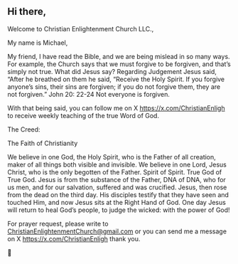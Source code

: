 ## Hi there, </title>
</head>

<body>
Welcome to Christian Enlightenment Church LLC.,

My name is Michael,

My friend, I have read the Bible, and we are being mislead in so many ways. For example, the Church says that we must forgive to be forgiven, and that’s simply not true. What did Jesus say? Regarding Judgement Jesus said, “After he breathed on them he said, “Receive the Holy Spirit. If you forgive anyone’s sins, their sins are forgiven; if you do not forgive them, they are not forgiven.” John 20: 22-24 Not everyone is forgiven.

With that being said, you can follow me on X https://x.com/ChristianEnligh to receive weekly teaching of the true Word of God. 


The Creed:


The Faith of Christianity

We believe in one God, the Holy Spirit, who is the Father of all creation, maker of all things both visible and invisible. We believe in one Lord, Jesus Christ, who is the only begotten of the Father. Spirit of Spirit. True God of True God. Jesus is from the substance of the Father, DNA of DNA, who for us men, and for our salvation, suffered and was crucified. Jesus, then rose from the dead on the third day. His disciples testify that they have seen and touched Him, and now Jesus sits at the Right Hand of God. One day Jesus will return to heal God’s people, to judge the wicked: with the power of God!



For prayer request, please write to ChristianEnlightenmentChurch@gmail.com or you can send me a message on X https://x.com/ChristianEnligh thank you.
</body>
</HTML>  👋

<!--
**VatoLoco19/VatoLoco19** is a ✨ _special_ ✨ repository because its `README.md` (this file) appears on your GitHub profile.

Here are some ideas to get you started:

- 🔭 I’m currently working  ...
- 🌱 I’m currently learning ...
- 👯 I’m looking to collaborate on ...
- 🤔 I’m looking for help with ...
- 💬 Ask me about ...
- 📫 How to reach me: ...
- 😄 Pronouns: ...
- ⚡ Fun fact: ...
-->
